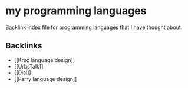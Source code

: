# my programming languages

Backlink index file for programming languages that I have thought about.


## Backlinks

-   [[Kroz language design]]
-   [[UrbsTalk]]
-   [[Dial]]
-   [[Parry language design]]
